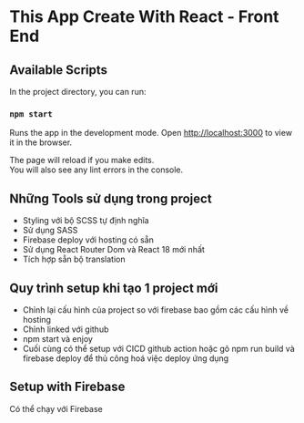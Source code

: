 # This App Create With React - Front End


## Available Scripts

In the project directory, you can run:

### `npm start`

Runs the app in the development mode.
Open [http://localhost:3000](http://localhost:3000) to view it in the browser.

The page will reload if you make edits.\
You will also see any lint errors in the console.

## Những Tools sử dụng trong project

- Styling với bộ SCSS tự định nghĩa
- Sử dụng SASS
- Firebase deploy với hosting có sẵn
- Sử dụng React Router Dom và React 18 mới nhất
- Tích hợp sẵn bộ translation

## Quy trình setup khi tạo 1 project mới

- Chỉnh lại cấu hình của project so với firebase bao gồm các cấu hình về hosting
- Chỉnh linked với github
- npm start và enjoy
- Cuối cùng có thể setup với CICD github action hoặc gõ npm run build và firebase deploy để thủ công hoá việc deploy ứng dụng



## Setup with Firebase

Có thể chạy với Firebase

